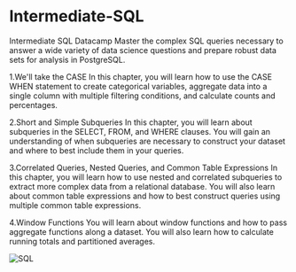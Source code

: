 # Intermediate-SQL
Intermediate SQL Datacamp
Master the complex SQL queries necessary to answer a wide variety of data science questions and prepare robust data sets for analysis in PostgreSQL.

1.We'll take the CASE
In this chapter, you will learn how to use the CASE WHEN statement to create categorical variables, aggregate data into a single column with multiple filtering conditions, and calculate counts and percentages.

2.Short and Simple Subqueries
In this chapter, you will learn about subqueries in the SELECT, FROM, and WHERE clauses. You will gain an understanding of when subqueries are necessary to construct your dataset and where to best include them in your queries.

3.Correlated Queries, Nested Queries, and Common Table Expressions
In this chapter, you will learn how to use nested and correlated subqueries to extract more complex data from a relational database. You will also learn about common table expressions and how to best construct queries using multiple common table expressions.

4.Window Functions
You will learn about window functions and how to pass aggregate functions along a dataset. You will also learn how to calculate running totals and partitioned averages.

![SQL](https://user-images.githubusercontent.com/61573397/148671510-a019ff75-4ee4-4d3d-97ff-df061948ae79.JPG)
